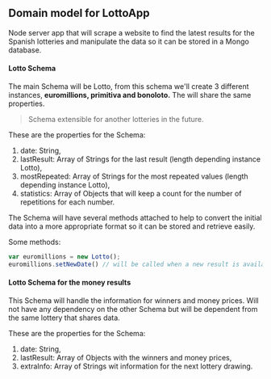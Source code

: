 ## Domain model for LottoApp

Node server app that will scrape a website to find the latest results for the Spanish lotteries and manipulate the data so it can be stored in a Mongo database.

#### Lotto Schema

The main Schema will be Lotto, from this schema we'll create 3 different instances, **euromillions, primitiva and bonoloto.** The will share the same properties.

> Schema extensible for another lotteries in the future.

These are the properties for the Schema:
  1. date: String,
  1. lastResult: Array of Strings for the last result (length depending instance Lotto),
  1. mostRepeated: Array of Strings for the most repeated values (length depending instance Lotto),
  1. statistics: Array of Objects that will keep a count for the number of repetitions for each number.

The Schema will have several methods attached to help to convert the initial data into a more appropriate format so it can be stored and retrieve easily.

Some methods:

```javaScript
var euromillions = new Lotto();
euromillions.setNewDate() // will be called when a new result is available
```

#### Lotto Schema for the money results

This Schema will handle the information for winners and money prices. Will not have any dependency on the other Schema but will be dependent from the same lottery that shares data.

These are the properties for the Schema:
  1. date: String,
  1. lastResult: Array of Objects with the winners and money prices,
  1. extraInfo: Array of Strings wit information for the next lottery drawing.




<!-- https://github.com/byverdu/kitchen_flow/blob/master/domain_model.md
https://en.wikipedia.org/wiki/Domain_model -->
<!-- https://en.wikipedia.org/wiki/Class-responsibility-collaboration_card -->
